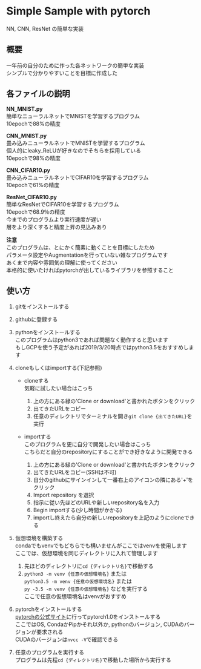 # Simple Sample with pytorch
NN, CNN, ResNet の簡単な実装

## 概要
一年前の自分のために作った各ネットワークの簡単な実装  
シンプルで分かりやすいことを目標に作成した  

## 各ファイルの説明
**NN_MNIST.py**  
簡単なニューラルネットでMNISTを学習するプログラム  
10epochで88%の精度  

**CNN_MNIST.py**  
畳み込みニューラルネットでMNISTを学習するプログラム  
個人的にleaky_ReLUが好きなのでそちらを採用している  
10epochで98%の精度

**CNN_CIFAR10.py**  
畳み込みニューラルネットでCIFAR10を学習するプログラム  
10epochで61%の精度

**ResNet_CIFAR10.py**  
簡単なResNetでCIFAR10を学習するプログラム  
10epochで68.9％の精度  
今までのプログラムより実行速度が遅い  
層をより深くすると精度上昇の見込みあり  
  
**注意**  
このプログラムは、とにかく簡素に動くことを目標にしたため  
パラメータ設定やAugmentationを行っていない雑なプログラムです  
あくまで内容や雰囲気の理解に使ってください  
本格的に使いたければpytorchが出しているライブラリを参照すること

## 使い方  
1. gitをインストールする
1. githubに登録する
1. pythonをインストールする  
    このプログラムはpython3であれば問題なく動作すると思います  
    もしGCPを使う予定があれば2019/3/20時点ではpython3.5をおすすめします
1. cloneもしくはimportする(下記参照)  
    - cloneする  
    気軽に試したい場合はこっち  
        1. 上の方にある緑の'Clone or download'と書かれたボタンをクリック  
        1. 出てきたURLをコピー  
        1. 任意のディレクトリでターミナルを開き`git clone {出てきたURL}`を実行  

    - importする  
    このプログラムを更に自分で開発したい場合はこっち  
    こちらだと自分のrepositoryにすることができ好きなように開発できる
        1. 上の方にある緑の'Clone or download'と書かれたボタンをクリック  
        1. 出てきたURLをコピー(SSHは不可)  
        1. 自分のgithubにサインインして一番右上のアイコンの隣にある'+'をクリック
        1. Import repository を選択
        1. 指示に従い先ほどのURLや新しいrepository名を入力
        1. Begin importする(少し時間がかかる)
        1. importし終えたら自分の新しいrepositoryを上記のようにcloneできる  

1. 仮想環境を構築する  
    condaでもvenvでもどちらでも構いませんがここではvenvを使用します  
    ここでは、仮想環境を同じディレクトリに入れて管理します
    1. 先ほどのディレクトリに`cd {ディレクトリ名}`で移動する
    1. `python3 -m venv {任意の仮想環境名}` または  
    `python3.5 -m venv {任意の仮想環境名}` または  
    `py -3.5 -m venv {任意の仮想環境名}` などを実行する  
    ここで任意の仮想環境名はvenvがおすすめ
1. pytorchをインストールする  
    [pytorchの公式サイト](https://pytorch.org/)に行ってpytorch1.0をインストールする  
    ここではOS, CondaかPipかそれ以外か, pythonのバージョン, CUDAのバージョンが要求される  
    CUDAのバージョンは`nvcc -V`で確認できる
1. 任意のプログラムを実行する  
    プログラムは先程`cd {ディレクトリ名}`で移動した場所から実行する
